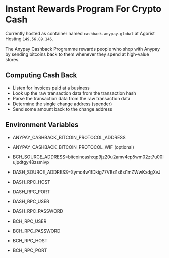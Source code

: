 # Instant Rewards Program For Crypto Cash

Currently hosted as container named `cashback.anypay.global` at Agorist Hosting `149.56.89.146`.

The Anypay Cashback Programme rewards people who shop with Anypay
by sending bitcoins back to them whenever they spend at high-value stores.

## Computing Cash Back

- Listen for invoices paid at a business
- Look up the raw transaction data from the transaction hash
- Parse the transaction data from the raw transaction data
- Determine the single change address (spender)
- Send some amount back to the change address


## Environment Variables

- ANYPAY_CASHBACK_BITCOIN_PROTOCOL_ADDRESS
- ANYPAY_CASHBACK_BITCOIN_PROTOCOL_WIF (optional)

- BCH_SOURCE_ADDRESS=bitcoincash:qp9jz20u2amv4cp5wm02zt7u00lujpdtgy48zsmlvp
- DASH_SOURCE_ADDRESS=Xymo4w1fDkig77VBd1s6si1mZWwKxdgXvJ

- DASH_RPC_HOST
- DASH_RPC_PORT
- DASH_RPC_USER
- DASH_RPC_PASSWORD

- BCH_RPC_USER
- BCH_RPC_PASSWORD
- BCH_RPC_HOST
- BCH_RPC_PORT

